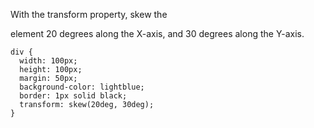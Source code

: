 With the transform property, skew the <div> element 20 degrees along the X-axis, and 30 degrees along the Y-axis.

    div {
      width: 100px;
      height: 100px;
      margin: 50px;
      background-color: lightblue;
      border: 1px solid black;
      transform: skew(20deg, 30deg);
    }
